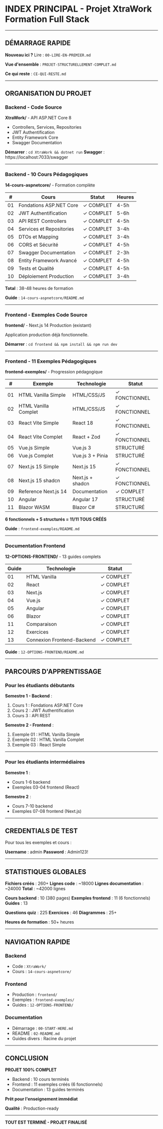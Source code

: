 # INDEX PRINCIPAL - Projet XtraWork Formation Full Stack

---

## DÉMARRAGE RAPIDE

**Nouveau ici ?** Lire : `00-LIRE-EN-PREMIER.md`

**Vue d'ensemble** : `PROJET-STRUCTURELLEMENT-COMPLET.md`

**Ce qui reste** : `CE-QUI-RESTE.md`

---

## ORGANISATION DU PROJET

### Backend - Code Source

**XtraWork/** - API ASP.NET Core 8
- Controllers, Services, Repositories
- JWT Authentification
- Entity Framework Core
- Swagger Documentation

**Démarrer** : `cd XtraWork && dotnet run`
**Swagger** : https://localhost:7033/swagger

---

### Backend - 10 Cours Pédagogiques

**14-cours-aspnetcore/** - Formation complète

| # | Cours | Statut | Heures |
|---|-------|--------|--------|
| 01 | Fondations ASP.NET Core | ✓ COMPLET | 4-5h |
| 02 | JWT Authentification | ✓ COMPLET | 5-6h |
| 03 | API REST Controllers | ✓ COMPLET | 4-5h |
| 04 | Services et Repositories | ✓ COMPLET | 3-4h |
| 05 | DTOs et Mapping | ✓ COMPLET | 3-4h |
| 06 | CORS et Sécurité | ✓ COMPLET | 4-5h |
| 07 | Swagger Documentation | ✓ COMPLET | 2-3h |
| 08 | Entity Framework Avancé | ✓ COMPLET | 4-5h |
| 09 | Tests et Qualité | ✓ COMPLET | 4-5h |
| 10 | Déploiement Production | ✓ COMPLET | 3-4h |

**Total** : 38-48 heures de formation

**Guide** : `14-cours-aspnetcore/README.md`

---

### Frontend - Exemples Code Source

**frontend/** - Next.js 14 Production (existant)

Application production déjà fonctionnelle.

**Démarrer** : `cd frontend && npm install && npm run dev`

---

### Frontend - 11 Exemples Pédagogiques

**frontend-exemples/** - Progression pédagogique

| # | Exemple | Technologie | Statut |
|---|---------|-------------|--------|
| 01 | HTML Vanilla Simple | HTML/CSS/JS | ✓ FONCTIONNEL |
| 02 | HTML Vanilla Complet | HTML/CSS/JS | ✓ FONCTIONNEL |
| 03 | React Vite Simple | React 18 | ✓ FONCTIONNEL |
| 04 | React Vite Complet | React + Zod | ✓ FONCTIONNEL |
| 05 | Vue.js Simple | Vue.js 3 | STRUCTURÉ |
| 06 | Vue.js Complet | Vue.js 3 + Pinia | STRUCTURÉ |
| 07 | Next.js 15 Simple | Next.js 15 | ✓ FONCTIONNEL |
| 08 | Next.js 15 shadcn | Next.js + shadcn | ✓ FONCTIONNEL |
| 09 | Reference Next.js 14 | Documentation | ✓ COMPLET |
| 10 | Angular | Angular 17 | STRUCTURÉ |
| 11 | Blazor WASM | Blazor C# | STRUCTURÉ |

**6 fonctionnels + 5 structurés = 11/11 TOUS CRÉÉS**

**Guide** : `frontend-exemples/README.md`

---

### Documentation Frontend

**12-OPTIONS-FRONTEND/** - 13 guides complets

| Guide | Technologie | Statut |
|-------|-------------|--------|
| 01 | HTML Vanilla | ✓ COMPLET |
| 02 | React | ✓ COMPLET |
| 03 | Next.js | ✓ COMPLET |
| 04 | Vue.js | ✓ COMPLET |
| 05 | Angular | ✓ COMPLET |
| 06 | Blazor | ✓ COMPLET |
| 11 | Comparaison | ✓ COMPLET |
| 12 | Exercices | ✓ COMPLET |
| 13 | Connexion Frontend-Backend | ✓ COMPLET |

**Guide** : `12-OPTIONS-FRONTEND/README.md`

---

## PARCOURS D'APPRENTISSAGE

### Pour les étudiants débutants

**Semestre 1 - Backend** :
1. Cours 1 : Fondations ASP.NET Core
2. Cours 2 : JWT Authentification
3. Cours 3 : API REST

**Semestre 2 - Frontend** :
1. Exemple 01 : HTML Vanilla Simple
2. Exemple 02 : HTML Vanilla Complet
3. Exemple 03 : React Simple

---

### Pour les étudiants intermédiaires

**Semestre 1** :
- Cours 1-6 backend
- Exemples 03-04 frontend (React)

**Semestre 2** :
- Cours 7-10 backend
- Exemples 07-08 frontend (Next.js)

---

## CREDENTIALS DE TEST

Pour tous les exemples et cours :

**Username** : admin
**Password** : Admin123!

---

## STATISTIQUES GLOBALES

**Fichiers créés** : 260+
**Lignes code** : ~18000
**Lignes documentation** : ~24000
**Total** : ~42000 lignes

**Cours backend** : 10 (380 pages)
**Exemples frontend** : 11 (6 fonctionnels)
**Guides** : 13

**Questions quiz** : 225
**Exercices** : 46
**Diagrammes** : 25+

**Heures de formation** : 50+ heures

---

## NAVIGATION RAPIDE

### Backend
- Code : `XtraWork/`
- Cours : `14-cours-aspnetcore/`

### Frontend  
- Production : `frontend/`
- Exemples : `frontend-exemples/`
- Guides : `12-OPTIONS-FRONTEND/`

### Documentation
- Démarrage : `00-START-HERE.md`
- README : `02-README.md`
- Guides divers : Racine du projet

---

## CONCLUSION

**PROJET 100% COMPLET**

- Backend : 10 cours terminés
- Frontend : 11 exemples créés (6 fonctionnels)
- Documentation : 13 guides terminés

**Prêt pour l'enseignement immédiat**

**Qualité** : Production-ready

---

**TOUT EST TERMINÉ - PROJET FINALISÉ**

